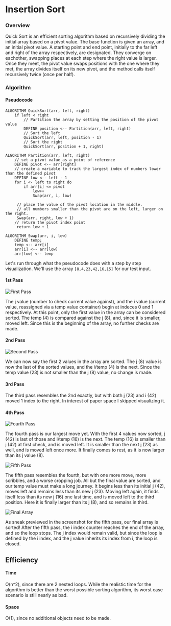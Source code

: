 # Insertion Sort

### Overview

Quick Sort is an efficient sorting algorithm based on recursively dividing the initial array based on a pivot value. The base function is given an array, and an initial pivot value. A starting point and end point, initially to the far left and right of the array respectively, are designated. They converge on eachother, swapping places at each step where the right value is larger. Once they meet, the pivot value swaps positions with the one where they met, the array divides itself on its new pivot, and the method calls itself recursively twice (once per half).

### Algorithm

#### Pseudocode

```
ALGORITHM QuickSort(arr, left, right)
    if left < right
        // Partition the array by setting the position of the pivot value 
        DEFINE position <-- Partition(arr, left, right)
        // Sort the left
        QuickSort(arr, left, position - 1)
        // Sort the right
        QuickSort(arr, position + 1, right)

ALGORITHM Partition(arr, left, right)
    // set a pivot value as a point of reference
    DEFINE pivot <-- arr[right]
    // create a variable to track the largest index of numbers lower than the defined pivot
    DEFINE low <-- left - 1
    for i <- left to right do
        if arr[i] <= pivot
            low++
            Swap(arr, i, low)

     // place the value of the pivot location in the middle.
     // all numbers smaller than the pivot are on the left, larger on the right. 
     Swap(arr, right, low + 1)
    // return the pivot index point
     return low + 1

ALGORITHM Swap(arr, i, low)
    DEFINE temp;
    temp <-- arr[i]
    arr[i] <-- arr[low]
    arr[low] <-- temp
```

Let's run through what the pseudocode does with a step by step visualization. We'll use the array `[8,4,23,42,16,15]` for our test input.

#### 1st Pass

![First Pass](https://i.imgur.com/ViBKF0Y.png)

The j value (number to check current value against), and the i value (current value, reassigned via a temp value container) begin at indeces 0 and 1 respectively. At this point, only the first value in the array can be considered sorted. The temp (4) is compared against the j (8), and, since it is smaller, moved left. Since this is the beginning of the array, no further checks are made.

#### 2nd Pass

![Second Pass](https://i.imgur.com/oUFKK5P.png)

We can now say the first 2 values in the array are sorted. The j (8) value is now the last of the sorted values, and the i/temp (4) is the next. Since the temp value (23) is not smaller than the j (8) value, no change is made.

#### 3rd Pass

The third pass resembles the 2nd exactly, but with both j (23) and i (42) moved 1 index to the right. In interest of paper space I skipped visualizing it.

#### 4th Pass

![Fourth Pass](https://i.imgur.com/kVT55hM.png)

The fourth pass is our largest move yet. With the first 4 values now sorted, j (42) is last of those and i/temp (16) is the next. The temp (16) is smaller than j (42) at first check, and is moved left. It is smaller than the next j (23) as well, and is moved left once more. It finally comes to rest, as it is now larger than its j value (8).

![Fifth Pass](https://i.imgur.com/EW8cqq4.png)

The fifth pass resembles the fourth, but with one more move, more scribbles, and a worse cropping job. All but the final value are sorted, and our temp value must make a long journey. It begins less than its initial j (42), moves left and remains less than its new j (23). Moving left again, it finds itself less than its new j (16) one last time, and is moved left to the third position. Here it is finally larger than its j (8), and so remains in third.

![Final Array](https://i.imgur.com/AkG1Wov.png)

As sneak previewed in the screenshot for the fifth pass, our final array is sorted! After the fifth pass, the i index counter reaches the end of the array, and so the loop stops. The j index would remain valid, but since the loop is defined by the i index, and the j value inherits its index from i, the loop is closed.

## Efficiency

#### Time

O(n^2), since there are 2 nested loops. While the realistic time for the algorithm is better than the worst possible sorting algorithm, its worst case scenario is still nearly as bad.

#### Space

O(1), since no additional objects need to be made.